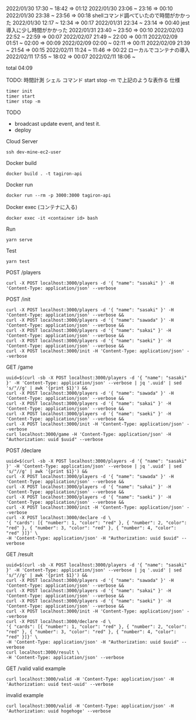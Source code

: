 2022/01/30 17:30 ~ 18:42 => 01:12
2022/01/30 23:06 ~ 23:16 => 00:10
2022/01/30 23:38 ~ 23:56 => 00:18 shellコマンド調べていたので時間がかかった
2022/01/30 12:17 ~ 12:34 => 00:17
2022/01/31 22:34 ~ 23:14 => 00:40 jest導入に少し時間がかかった
2022/01/31 23:40 ~ 23:50 => 00:10 
2022/02/03 22:52 ~ 22:59 => 00:07
2022/02/07 21:49 ~ 22:00 => 00:11
2022/02/09 01:51 ~ 02:00 => 00:09
2022/02/09 02:00 ~ 02:11 => 00:11
2022/02/09 21:39 ~ 21:54 => 00:15
2022/02/11 11:24 ~ 11:46 => 00:22 ローカルでコンテナの導入
2022/02/11 17:55 ~ 18:02 => 00:07
2022/02/11 18:06 ~ 

total 04:09

TODO: 時間計測 シェル コマンド start stop -m で上記のような表作る
仕様
```
timer init
timer start
timer stop -m
```

TODO  
- broadcast update event, and test it.
- deploy

Cloud Server
```
ssh dev-mine-ec2-user
```

Docker build
```
docker build . -t tagiron-api
```

Docker run
```
docker run --rm -p 3000:3000 tagiron-api
```

Docker exec (コンテナに入る)
```
docker exec -it <container id> bash
```


Run
```
yarn serve
```

Test
```
yarn test
```


POST /players
```
curl -X POST localhost:3000/players -d '{ "name": "sasaki" }' -H 'Content-Type: application/json' --verbose
```

POST /init
```
curl -X POST localhost:3000/players -d '{ "name": "sasaki" }' -H 'Content-Type: application/json' --verbose &&
curl -X POST localhost:3000/players -d '{ "name": "sawada" }' -H 'Content-Type: application/json' --verbose &&
curl -X POST localhost:3000/players -d '{ "name": "sakai" }' -H 'Content-Type: application/json' --verbose &&
curl -X POST localhost:3000/players -d '{ "name": "saeki" }' -H 'Content-Type: application/json' --verbose &&
curl -X POST localhost:3000/init -H 'Content-Type: application/json' --verbose
```

GET /game
```
uuid=$(curl -sb -X POST localhost:3000/players -d '{ "name": "sasaki" }' -H 'Content-Type: application/json' --verbose | jq '.uuid' | sed 's/"//g' | awk '{print $1}') &&
curl -X POST localhost:3000/players -d '{ "name": "sawada" }' -H 'Content-Type: application/json' --verbose &&
curl -X POST localhost:3000/players -d '{ "name": "sakai" }' -H 'Content-Type: application/json' --verbose &&
curl -X POST localhost:3000/players -d '{ "name": "saeki" }' -H 'Content-Type: application/json' --verbose &&
curl -X POST localhost:3000/init -H 'Content-Type: application/json' --verbose
curl localhost:3000/game -H 'Content-Type: application/json' -H "Authorization: uuid $uuid" --verbose
```

POST /declare
```
uuid=$(curl -sb -X POST localhost:3000/players -d '{ "name": "sasaki" }' -H 'Content-Type: application/json' --verbose | jq '.uuid' | sed 's/"//g' | awk '{print $1}') &&
curl -X POST localhost:3000/players -d '{ "name": "sawada" }' -H 'Content-Type: application/json' --verbose &&
curl -X POST localhost:3000/players -d '{ "name": "sakai" }' -H 'Content-Type: application/json' --verbose &&
curl -X POST localhost:3000/players -d '{ "name": "saeki" }' -H 'Content-Type: application/json' --verbose &&
curl -X POST localhost:3000/init -H 'Content-Type: application/json' --verbose
curl -X POST localhost:3000/declare -d \
'{ "cards": [{ "number": 1, "color": "red" }, { "number": 2, "color": "red" }, { "number": 3, "color": "red" }, { "number": 4, "color": "red" }]}' \
-H 'Content-Type: application/json' -H "Authorization: uuid $uuid" --verbose
```

GET /result
```
uuid=$(curl -sb -X POST localhost:3000/players -d '{ "name": "sasaki" }' -H 'Content-Type: application/json' --verbose | jq '.uuid' | sed 's/"//g' | awk '{print $1}') &&
curl -X POST localhost:3000/players -d '{ "name": "sawada" }' -H 'Content-Type: application/json' --verbose &&
curl -X POST localhost:3000/players -d '{ "name": "sakai" }' -H 'Content-Type: application/json' --verbose &&
curl -X POST localhost:3000/players -d '{ "name": "saeki" }' -H 'Content-Type: application/json' --verbose &&
curl -X POST localhost:3000/init -H 'Content-Type: application/json' --verbose
curl -X POST localhost:3000/declare -d \
'{ "cards": [{ "number": 1, "color": "red" }, { "number": 2, "color": "red" }, { "number": 3, "color": "red" }, { "number": 4, "color": "red" }]}' \
-H 'Content-Type: application/json' -H "Authorization: uuid $uuid" --verbose
curl localhost:3000/result \
-H 'Content-Type: application/json' --verbose
```

GET /valid
valid example
```
curl localhost:3000/valid -H 'Content-Type: application/json' -H 'Authorization: uuid test-uuid' --verbose
```
invalid example
```
curl localhost:3000/valid -H 'Content-Type: application/json' -H 'Authorization: uuid hogehoge' --verbose
```